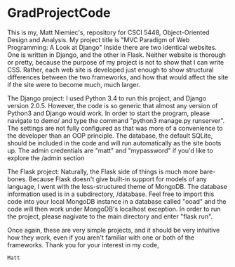# GradProjectCode

This is my, Matt Niemiec's, repository for CSCI 5448, Object-Oriented Design and Analysis. My project title is "MVC Paradigm of Web Programming: A Look at Django"
Inside there are two identical websites. One is written in Django, and the other in Flask. Neither website is thorough or pretty, because the purpose of my project is not to show that I can write CSS. Rather, each web site is developed just enough to show structural differences between the two frameworks, and how that would affect the site if the site were to become much, much larger. 

The Django project: I used Python 3.4 to run this project, and Django version 2.0.5. However, the code is so generic that almost any version of Python3 and Django would work. In order to start the program, please navigate to demo/ and type the command "python3 manage.py runserver". The settings are not fully configured as that was more of a convenience to the developer than an OOP principle. The database, the default SQLite, should be included in the code and will run automatically as the site boots up. The admin credentials are "matt" and "mypassword" if you'd like to explore the /admin section

The Flask project: Naturally, the Flask side of things is much more bare-bones. Because Flask doesn't give built-in support for models of any language, I went with the less-structured theme of MongoDB. The database information used is in a subdirectory, /database. Feel free to import this code into your local MongoDB instance in a database called "ooad" and the code will then work under MongoDB's localhost exception. In order to run the project, please nagivate to the main directory and enter "flask run".

Once again, these are very simple projects, and it should be very intuitive how they work, even if you aren't familiar with one or both of the frameworks. Thank you for your interest in my code,

    Matt

